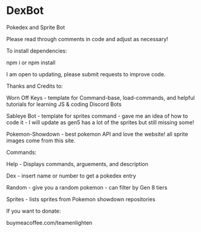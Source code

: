 # DexBot
 Pokedex and Sprite Bot

 Please read through comments in code and adjust as necessary!

 To install dependencies:

 npm i or npm install

 I am open to updating, please submit requests to improve code.

 Thanks and Credits to:

 Worn Off Keys - template for Command-base, load-commands, and helpful tutorials for learning JS & coding Discord Bots

 Sableye Bot - template for sprites command - gave me an idea of how to code it - I will update as gen5 has a lot of the sprites but still missing some! 

 Pokemon-Showdown - best pokemon API and love the website! all sprite images come from this site. 

 Commands:

 Help - Displays commands, arguements, and description

 Dex - insert name or number to get a pokedex entry

 Random - give you a random pokemon - can filter by Gen 8 tiers

 Sprites - lists sprites from Pokemon showdown repositories

If you want to donate:

buymeacoffee.com/teamenlighten


